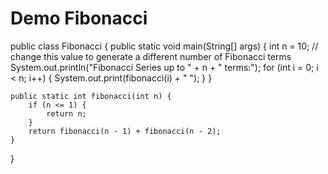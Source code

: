 # Demo Fibonacci

public class Fibonacci {
    public static void main(String[] args) {
        int n = 10; // change this value to generate a different number of Fibonacci terms
        System.out.println("Fibonacci Series up to " + n + " terms:");
        for (int i = 0; i < n; i++) {
            System.out.print(fibonacci(i) + " ");
        }
    }
    
    public static int fibonacci(int n) {
        if (n <= 1) {
            return n;
        }
        return fibonacci(n - 1) + fibonacci(n - 2);
    }
}






